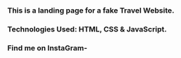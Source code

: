 ### This is a landing page for a fake Travel Website.

### Technologies Used: HTML, CSS & JavaScript.

### Find me on InstaGram-
